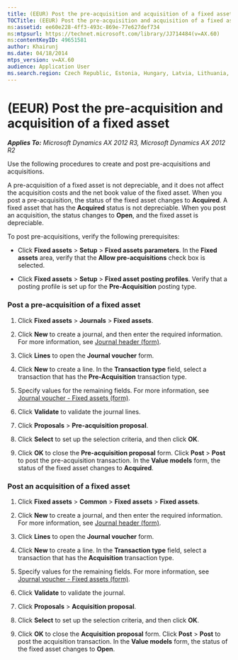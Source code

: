 ```yaml
---
title: (EEUR) Post the pre-acquisition and acquisition of a fixed asset
TOCTitle: (EEUR) Post the pre-acquisition and acquisition of a fixed asset
ms:assetid: ee60e228-4ff3-493c-869e-77e627def734
ms:mtpsurl: https://technet.microsoft.com/library/JJ714484(v=AX.60)
ms:contentKeyID: 49651581
author: Khairunj
ms.date: 04/18/2014
mtps_version: v=AX.60
audience: Application User
ms.search.region: Czech Republic, Estonia, Hungary, Latvia, Lithuania, Poland, Russia
---
```


# (EEUR) Post the pre-acquisition and acquisition of a fixed asset 


_**Applies To:** Microsoft Dynamics AX 2012 R3, Microsoft Dynamics AX 2012 R2_

Use the following procedures to create and post pre-acquisitions and acquisitions.

A pre-acquisition of a fixed asset is not depreciable, and it does not affect the acquisition costs and the net book value of the fixed asset. When you post a pre-acquisition, the status of the fixed asset changes to **Acquired**. A fixed asset that has the **Acquired** status is not depreciable. When you post an acquisition, the status changes to **Open**, and the fixed asset is depreciable.

To post pre-acquisitions, verify the following prerequisites:

  - Click **Fixed assets** \> **Setup** \> **Fixed assets parameters**. In the **Fixed assets** area, verify that the **Allow pre-acquisitions** check box is selected.

  - Click **Fixed assets** \> **Setup** \> **Fixed asset posting profiles**. Verify that a posting profile is set up for the **Pre-Acquisition** posting type.

### Post a pre-acquisition of a fixed asset

1.  Click **Fixed assets** \> **Journals** \> **Fixed assets**.

2.  Click **New** to create a journal, and then enter the required information. For more information, see [Journal header (form)](https://technet.microsoft.com/library/aa557917\(v=ax.60\)).

3.  Click **Lines** to open the **Journal voucher** form.

4.  Click **New** to create a line. In the **Transaction type** field, select a transaction that has the **Pre-Acquisition** transaction type.

5.  Specify values for the remaining fields. For more information, see [Journal voucher - Fixed assets (form)](https://technet.microsoft.com/library/aa620564\(v=ax.60\)).

6.  Click **Validate** to validate the journal lines.

7.  Click **Proposals** \> **Pre-acquisition proposal**.

8.  Click **Select** to set up the selection criteria, and then click **OK**.

9.  Click **OK** to close the **Pre-acquisition proposal** form. Click **Post** \> **Post** to post the pre-acquisition transaction. In the **Value models** form, the status of the fixed asset changes to **Acquired**.

### Post an acquisition of a fixed asset

1.  Click **Fixed assets** \> **Common** \> **Fixed assets** \> **Fixed assets**.

2.  Click **New** to create a journal, and then enter the required information. For more information, see [Journal header (form)](https://technet.microsoft.com/library/aa557917\(v=ax.60\)).

3.  Click **Lines** to open the **Journal voucher** form.

4.  Click **New** to create a line. In the **Transaction type** field, select a transaction that has the **Acquisition** transaction type.

5.  Specify values for the remaining fields. For more information, see [Journal voucher - Fixed assets (form)](https://technet.microsoft.com/library/aa620564\(v=ax.60\)).

6.  Click **Validate** to validate the journal.

7.  Click **Proposals** \> **Acquisition proposal**.

8.  Click **Select** to set up the selection criteria, and then click **OK**.

9.  Click **OK** to close the **Acquisition proposal** form. Click **Post** \> **Post** to post the acquisition transaction. In the **Value models** form, the status of the fixed asset changes to **Open**.

  


